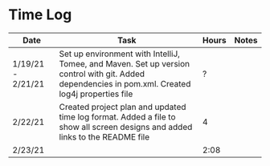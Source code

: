 # Time Log

| Date | Task | Hours | Notes|
|------|------|-------|------|
| 1/19/21 - 2/21/21 | Set up environment with IntelliJ, Tomee, and Maven. Set up version control with git. Added dependencies in pom.xml. Created log4j properties file| ? | |
| 2/22/21 | Created project plan and updated time log format. Added a file to show all screen designs and added links to the README file | 4 |   |
| 2/23/21 | | 2:08 | |
